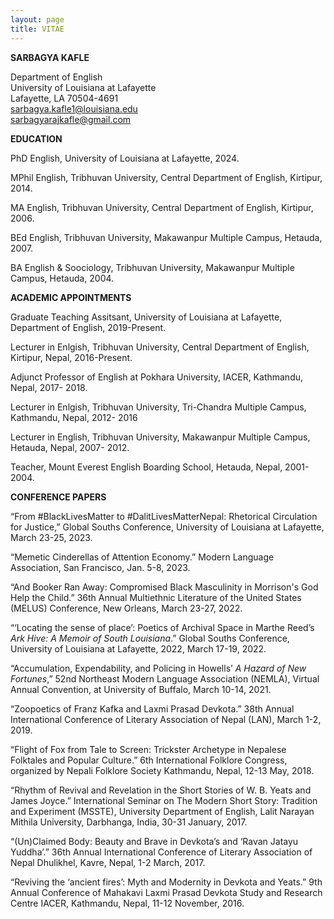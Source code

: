 ```yaml
---
layout: page
title: VITAE
---
```




**SARBAGYA KAFLE**

Department of English <br>
University of Louisiana at Lafayette <br>
Lafayette, LA 70504-4691 <br>
sarbagya.kafle1@louisiana.edu <br>
sarbagyarajkafle@gmail.com


**EDUCATION** 

PhD English, University of Louisiana at Lafayette, 2024. 

MPhil English, Tribhuvan University, Central Department of English, Kirtipur, 2014. 

MA English, Tribhuvan University, Central Department of English, Kirtipur, 2006.

BEd English, Tribhuvan University, Makawanpur Multiple Campus, Hetauda, 2007.  

BA English & Soociology, Tribhuvan University, Makawanpur Multiple Campus, Hetauda, 2004.


**ACADEMIC APPOINTMENTS** 

Graduate Teaching Assitsant, University of Louisiana at Lafayette, Department of English, 2019-Present.

Lecturer in Enlgish, Tribhuvan University, Central Department of English, Kirtipur, Nepal, 2016-Present.

Adjunct Professor of English at Pokhara University, IACER, Kathmandu, Nepal, 2017- 2018. 

Lecturer in Enlgish, Tribhuvan University, Tri-Chandra Multiple Campus, Kathmandu, Nepal, 2012- 2016

Lecturer in English, Tribhuvan University, Makawanpur Multiple Campus, Hetauda, Nepal, 2007- 2012.  

Teacher, Mount Everest English Boarding School, Hetauda, Nepal, 2001-2004.


**CONFERENCE PAPERS**

“From #BlackLivesMatter to #DalitLivesMatterNepal: Rhetorical Circulation for Justice,” Global Souths Conference, University of Louisiana at Lafayette, March 23-25, 2023. 

“Memetic Cinderellas of Attention Economy.” Modern Language Association, San Francisco, Jan. 5-8, 2023. 

“And Booker Ran Away: Compromised Black Masculinity in Morrison's God Help the Child.” 36th Annual Multiethnic Literature of the United States (MELUS) Conference, New Orleans, March 23-27, 2022. 

“‘Locating the sense of place’: Poetics of Archival Space in Marthe Reed’s _Ark Hive: A Memoir of South Louisiana_.” Global Souths Conference, University of Louisiana at Lafayette, 2022, March 17-19, 2022.  

“Accumulation, Expendability, and Policing in Howells’ _A Hazard of New Fortunes_,” 52nd Northeast Modern Language Association (NEMLA), Virtual Annual Convention, at University of Buffalo, March 10-14, 2021.  

“Zoopoetics of Franz Kafka and Laxmi Prasad Devkota.” 38th Annual International Conference of Literary Association of Nepal (LAN), March 1-2, 2019. 

“Flight of Fox from Tale to Screen: Trickster Archetype in Nepalese Folktales and Popular Culture.” 6th International Folklore Congress, organized by Nepali Folklore Society Kathmandu, Nepal, 12-13 May, 2018.  

“Rhythm of Revival and Revelation in the Short Stories of W. B. Yeats and James Joyce.” International Seminar on The Modern Short Story: Tradition and Experiment (MSSTE), University Department of English, Lalit Narayan Mithila University, Darbhanga, India, 30-31 January, 2017.  

“(Un)Claimed Body: Beauty and Brave in Devkota’s and ‘Ravan Jatayu Yuddha’.” 36th Annual International Conference of Literary Association of Nepal Dhulikhel, Kavre, Nepal, 1-2 March, 2017. 

“Reviving the ‘ancient fires’: Myth and Modernity in Devkota and Yeats.” 9th Annual Conference of Mahakavi Laxmi Prasad Devkota Study and Research Centre IACER, Kathmandu, Nepal, 11-12 November, 2016.   
